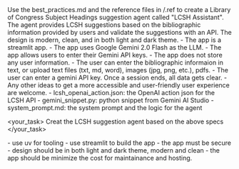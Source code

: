 <scope>
Use the best_practices.md and the reference files in /.ref to create a Library of Congress Subject Headings suggestion agent called "LCSH Assistant". The agent provides LCSH suggestions based on the bibliographic information provided by users and validate the suggestions with an API. The design is modern, clean, and in both light and dark theme.    
</scope>

<specs>
- The app is a streamlit app.
- The app uses Google Gemini 2.0 Flash as the LLM.
- The app allows users to enter their Gemini API keys.
- The app does not store any user information. 
- The user can enter the bibliographic informaion in text, or upload text files (txt, md, word), images (jpg, png, etc.), pdfs.
- The user can enter a gemini API key. Once a session ends, all data gets clear.
- Any other ideas to get a more accessible and user-friendly user experience are welcome.
</specs>

<refs>
- lcsh_openai_action.json: the OpenAI action json for the LCSH API
- gemini_snippet.py: python snippet from Gemini AI Studio
- system_prompt.md: the system prompt and the logic for the agent
</refs>

<your_task>
Creat the LCSH suggestion agent based on the above specs
</your_task>

<rules>
- use uv for tooling
- use streamlit to build the app
- the app must be secure
- design should be in both light and dark theme, modern and clean
- the app should be minimize the cost for maintainance and hosting.
</rules>